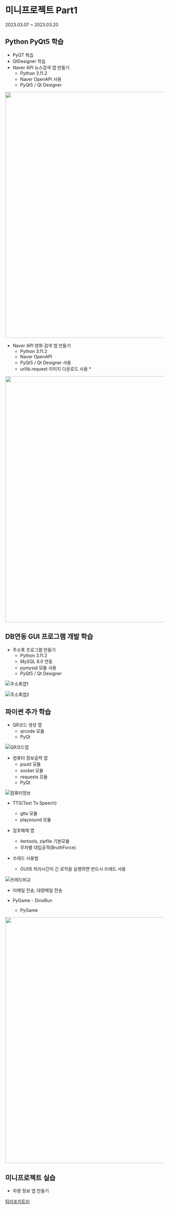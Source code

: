 # 미니프로젝트 Part1
2023.03.07 ~ 2023.03.20

## Python PyQt5 학습
- PyQT 복습
- QtDesigner 학습
- Naver API 뉴스검색 앱 만들기
  - Python 3.11.2
  - Naver OpenAPI 사용
  - PyQt5 / Qt Designer
<!-- HTML 주석
![네이버뉴스앱](https://raw.githubusercontent.com/Gayeon-Leee/miniprojects/main/Images/NaverNewsApp.png)
-->

<img src="https://raw.githubusercontent.com/Gayeon-Leee/miniprojects/main/Images/NaverNewsApp.png" width="780" />

- Naver API 영화 검색 앱 만들기
  - Python 3.11.2
  - Naver OpenAPI
  - PyQt5 / Qt Designer 사용
  - urllib.request 이미지 다운로드 사용 *
<img src="https://raw.githubusercontent.com/Gayeon-Leee/miniprojects/main/Images/NaverMovieApp.png" width="780" />

## DB연동 GUI 프로그램 개발 학습
- 주소록 프로그램 만들기
  - Python 3.11.2
  - MySQL 8.0 연동
  - pymysql 모듈 사용
  - PyQt5 / Qt Designer
  
![주소록앱1](https://raw.githubusercontent.com/Gayeon-Leee/miniprojects/main/Images/AddressBook01.png)

![주소록앱2](https://raw.githubusercontent.com/Gayeon-Leee/miniprojects/main/Images/AddressBook02.png)

## 파이썬 추가 학습
- QR코드 생성 앱
  - qrcode 모듈
  - PyQt

![QR코드앱](https://raw.githubusercontent.com/Gayeon-Leee/miniprojects/main/Images/QRcodeApp.png)


- 컴퓨터 정보출력 앱
  - psutil 모듈
  - socket 모듈
  - requests 모듈
  - PyQt

![컴퓨터정보](https://raw.githubusercontent.com/Gayeon-Leee/miniprojects/main/Images/comInfo.png)

- TTS(Text To Speech)
  - gtts 모듈
  - playsound 모듈

- 암호해제 앱
  - itertools, zipfile 기본모듈
  - 무차별 대입공격(BruthForce)

- 쓰레드 사용법
  - GUI와 처리시간이 긴 로직을 실행하면 반드시 쓰레드 사용

![쓰레드비교](https://raw.githubusercontent.com/Gayeon-Leee/miniprojects/main/Images/threadApp.png)


- 이메일 전송, 대량메일 전송

- PyGame - DinoRun
  - PyGame

<img src="https://raw.githubusercontent.com/Gayeon-Leee/miniprojects/main/Images/dinoRun.png" width="780" />




## 미니프로젝트 실습

- 차량 정보 앱 만들기

[팀리포지토리]()


